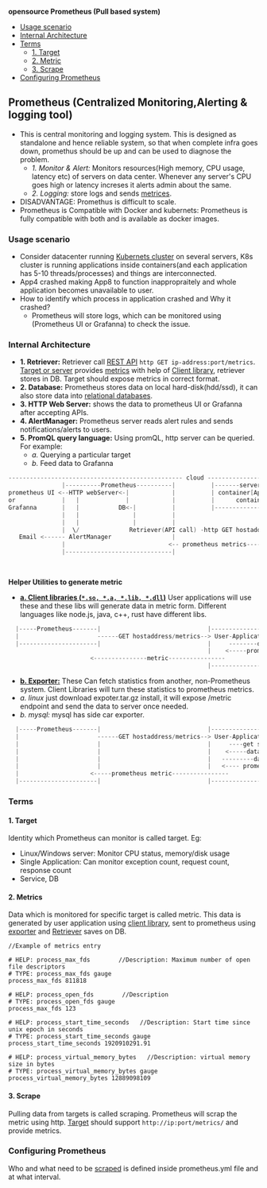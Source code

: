**opensource Prometheus (Pull based system)**
- [Usage scenario](#us)
- [Internal Architecture](#int)
- [Terms](#terms)
  - [1. Target](#tar)
  - [2. Metric](#met)
  - [3. Scrape](#sc)
- [Configuring Prometheus](#conf)

<a name=pro></a>
## Prometheus (Centralized Monitoring,Alerting & logging tool)
- This is central monitoring and logging system. This is designed as standalone and hence reliable system, so that when complete infra goes down, promethus should be up and can be used to diagnose the problem.
  - _1. Monitor & Alert:_ Monitors resources(High memory, CPU usage, latency etc) of servers on data center. Whenever any server's CPU goes high or latency increses it alerts admin about the same.
  - _2. Logging:_ store logs and sends [metrices](#met).
- DISADVANTAGE: Promethus is difficult to scale.
- Prometheus is Compatible with Docker and kubernets: Prometheus is fully compatible with both and is available as docker images.

<a name=us></a>
### Usage scenario
- Consider datacenter running [Kubernets cluster]() on several servers, K8s cluster is running applications inside containers(and each application has 5-10 threads/processes) and things are interconnected.
- App4 crashed making App8 to function inappropraitely and whole application becomes unavailable to user.
- How to identify which process in application crashed and Why it crashed?
  - Prometheus will store logs, which can be monitored using (Prometheus UI or Grafanna) to check the issue.

<a name=int></a>
### Internal Architecture
- **1. Retriever:** Retriever call [REST API](/Networking/OSI-Layers/Layer-7/WebServer_WebClient_WebService/WebClient_Connecting_WebServer/REST) `http GET ip-address:port/metrics`. [Target or server](#tar) provides [metrics](#met) with help of [Client library](#hl), retriever stores in DB. Target should expose metrics in correct format.
- **2. Database:** Prometheus stores data on local hard-disk(hdd/ssd), it can also store data into [relational databases](/System-Design/Concepts/Databases).
- **3. HTTP Web Server:** shows the data to prometheus UI or Grafanna after accepting APIs.
- **4. AlertManager:** Prometheus server reads alert rules and sends notifications/alerts to users.
- **5. PromQL query language:** Using promQL, http server can be queried. For example:
  - _a._ Querying a particular target
  - _b._ Feed data to Grafanna 
```c
------------------------------------------------- cloud ------------------------------------------------------
               |----------Prometheus----------|          |-------server-1-------|     |-------server-2-------|
prometheus UI <--HTTP webServer<-|            |          | container[App1]      |     | container[App3]      |
or             |   |             |            |          |      container[App2] |     |      container[App4] |
Grafanna       |   |           DB<-|          |          |----------------------|     |----------------------|
               |   |               |          |
               |   |               |          |                                       |-------server-n-------------------------|
               |  \/              Retriever(API call) -http GET hostaddress/metrics---> User-Application                       |
   Email <------ AlertManager                 |                                       |      ----------data----->Client Library|
               |                             <-- prometheus metrics------------------------  <-prometheus metric-----          |
               |------------------------------|                                       |                                        |
                                                                                      |        container[App8]                 |
                                                                                      |----------------------------------------|
```
<a name=hl></a>
**Helper Utilities to generate metric**
  - **[a. Client libraries (`*.so, *.a, *.lib, *.dll`)](https://prometheus.io/docs/instrumenting/clientlibs/)** User applications will use these and these libs will generate data in metric form. Different languages like node.js, java, c++, rust have different libs.
```c
  |-----Prometheus-------|                              |-----------------------
  |                      ------GET hostaddress/metrics--> User-Application(Target/Server) 
  |----------------------|                              |     --------data-------------> Client Library
                                                        |    <-----prometheus metric---------
                       <---------------metric----------------
                                                        |------------------------
```
  - **[b. Exporter:](https://prometheus.io/docs/instrumenting/exporters/)** These Can fetch statistics from another, non-Prometheus system. Client Libraries will turn these statistics to prometheus metrics.
  - _a. linux_ just download expoter.tar.gz install, it will expose /metric endpoint and send the data to server once needed.
  - _b. mysql:_ mysql has side car exporter.
```c
  |-----Prometheus-------|                              |--------------------
  |                      ------GET hostaddress/metrics--> User-Application(on Linux) 
  |                      |                              |     ----get system data------> Exporter
  |                      |                              |    <-----data--------------------
  |                      |                              |   ---------data--------------> client Library
  |                      |                              |   <---- prometheus metric---------
  |                    <-----prometheus metric----------------
  |----------------------|                              |---------------------
```
<a name=terms></a>
### Terms
<a name=tar></a>
#### 1. Target
Identity which Prometheus can monitor is called target. Eg:
  - Linux/Windows server: Monitor CPU status, memory/disk usage
  - Single Application: Can monitor exception count, request count, response count
  - Service, DB
<a name=met></a>
#### 2. Metrics
Data which is monitored for specific target is called metric. This data is generated by user application using [client library](#int), sent to prometheus using [exporter](#int) and [Retriever](#int) saves on DB.
```
//Example of metrics entry

# HELP: process_max_fds        //Description: Maximum number of open file descriptors
# TYPE: process_max_fds gauge
process_max_fds 811818

# HELP: process_open_fds        //Description
# TYPE: process_open_fds gauge
process_max_fds 123

# HELP: process_start_time_seconds   //Description: Start time since unix epoch in seconds
# TYPE: process_start_time_seconds gauge
process_start_time_seconds 1920910291.91

# HELP: process_virtual_memory_bytes   //Description: virtual memory size in bytes
# TYPE: process_virtual_memory_bytes gauge
process_virtual_memory_bytes 12889098109
```
<a name=sc></a>
#### 3. Scrape
Pulling data from targets is called scraping. Prometheus will scrap the metric using http. [Target](#tar) should support `http://ip:port/metrics/` and provide metrics.

<a name=conf></a>
### Configuring Prometheus
Who and what need to be [scraped](#sc) is defined inside prometheus.yml file and at what interval.
